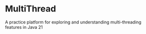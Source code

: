 # MultiThread
A practice platform for exploring and understanding multi-threading features in Java 21
